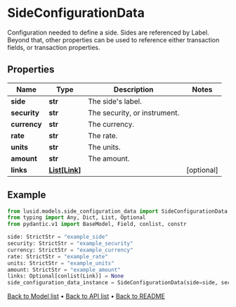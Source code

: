 # SideConfigurationData

Configuration needed to define a side. Sides are referenced by Label. Beyond that, other properties can be used to reference either transaction fields, or transaction properties.
## Properties
Name | Type | Description | Notes
------------ | ------------- | ------------- | -------------
**side** | **str** | The side&#39;s label. | 
**security** | **str** | The security, or instrument. | 
**currency** | **str** | The currency. | 
**rate** | **str** | The rate. | 
**units** | **str** | The units. | 
**amount** | **str** | The amount. | 
**links** | [**List[Link]**](Link.md) |  | [optional] 
## Example

```python
from lusid.models.side_configuration_data import SideConfigurationData
from typing import Any, Dict, List, Optional
from pydantic.v1 import BaseModel, Field, conlist, constr

side: StrictStr = "example_side"
security: StrictStr = "example_security"
currency: StrictStr = "example_currency"
rate: StrictStr = "example_rate"
units: StrictStr = "example_units"
amount: StrictStr = "example_amount"
links: Optional[conlist(Link)] = None
side_configuration_data_instance = SideConfigurationData(side=side, security=security, currency=currency, rate=rate, units=units, amount=amount, links=links)

```

[Back to Model list](../README.md#documentation-for-models) &#8226; [Back to API list](../README.md#documentation-for-api-endpoints) &#8226; [Back to README](../README.md)

